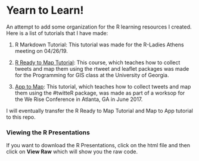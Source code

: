 # Yearn to Learn!

An attempt to add some organization for the R learning resources I created. Here is a list of tutorials that I have made:

1. R Markdown Tutorial: This tutorial was made for the R-Ladies Athens meeting on 04/26/19.

2. [R Ready to Map Tutorial](https://github.com/momiji15/apptomap/tree/master/R%20Ready%20to%20Map): This course, which teaches how to collect tweets and map them using the rtweet and leaflet packages was made for the Programming for GIS class at the University of Georgia.

3. [App to Map](https://github.com/momiji15/apptomap): This tutorial, which teaches how to collect tweets and map them using the #twitteR package, was made as part of a worksop for the We Rise Conference in Atlanta, GA in June 2017.

I will eventually transfer the R Ready to Map Tutorial and Map to App tutorial to this repo.

### Viewing the R Presentations
If you want to download the R Presentations, click on the html file and then click on **View Raw** which will show you the raw code.
